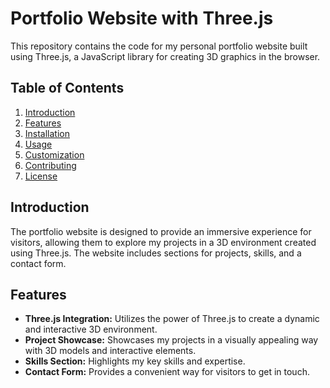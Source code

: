 # Portfolio Website with Three.js

This repository contains the code for my personal portfolio website built using Three.js, a JavaScript library for creating 3D graphics in the browser.

## Table of Contents

1. [Introduction](#introduction)
2. [Features](#features)
3. [Installation](#installation)
4. [Usage](#usage)
5. [Customization](#customization)
6. [Contributing](#contributing)
7. [License](#license)

## Introduction

The portfolio website is designed to provide an immersive experience for visitors, allowing them to explore my projects in a 3D environment created using Three.js. The website includes sections for projects, skills, and a contact form.

## Features

- **Three.js Integration:** Utilizes the power of Three.js to create a dynamic and interactive 3D environment.
- **Project Showcase:** Showcases my projects in a visually appealing way with 3D models and interactive elements.
- **Skills Section:** Highlights my key skills and expertise.
- **Contact Form:** Provides a convenient way for visitors to get in touch.
